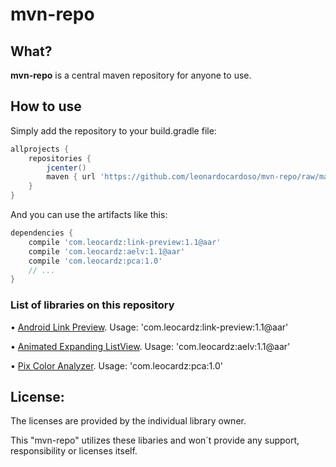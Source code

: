 mvn-repo
========

## What?

__mvn-repo__ is a central maven repository for anyone to use.

## How to use

Simply add the repository to your build.gradle file:
```groovy
allprojects {
    repositories {
        jcenter()
        maven { url 'https://github.com/leonardocardoso/mvn-repo/raw/master/maven-deploy' }
    }
}
```

And you can use the artifacts like this:
```groovy
dependencies {
	compile 'com.leocardz:link-preview:1.1@aar'
	compile 'com.leocardz:aelv:1.1@aar'
	compile 'com.leocardz:pca:1.0'
	// ...
}
```

### List of libraries on this repository

&bull; [Android Link Preview](https://github.com/LeonardoCardoso/Android-Link-Preview "It makes a preview from an url, grabbing all informations. Such as title, relevant texts and images."). Usage: 'com.leocardz:link-preview:1.1@aar'

&bull; [Animated Expanding ListView](https://github.com/LeonardoCardoso/Animated-Expanding-ListView "Animated Expanding ListView provides a fancy animation on expanding or collapsing the content of a listview item."). Usage: 'com.leocardz:aelv:1.1@aar'

&bull; [Pix Color Analyzer](https://github.com/LeonardoCardoso/Pix-Color-Analyzer "Library with the aim to analyze the pixel colors of an ARGB image."). Usage: 'com.leocardz:pca:1.0'


## License:
The licenses are provided by the individual library owner.

This "mvn-repo" utilizes these libaries and won´t provide any support, responsibility or licenses itself.

